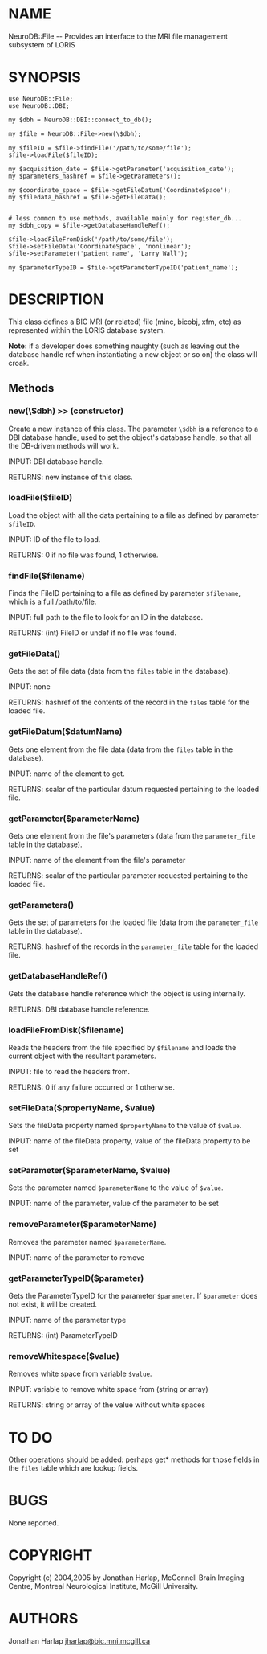 # NAME

NeuroDB::File -- Provides an interface to the MRI file management subsystem of
  LORIS

# SYNOPSIS

    use NeuroDB::File;
    use NeuroDB::DBI;

    my $dbh = NeuroDB::DBI::connect_to_db();

    my $file = NeuroDB::File->new(\$dbh);

    my $fileID = $file->findFile('/path/to/some/file');
    $file->loadFile($fileID);

    my $acquisition_date = $file->getParameter('acquisition_date');
    my $parameters_hashref = $file->getParameters();

    my $coordinate_space = $file->getFileDatum('CoordinateSpace');
    my $filedata_hashref = $file->getFileData();


    # less common to use methods, available mainly for register_db...
    my $dbh_copy = $file->getDatabaseHandleRef();

    $file->loadFileFromDisk('/path/to/some/file');
    $file->setFileData('CoordinateSpace', 'nonlinear');
    $file->setParameter('patient_name', 'Larry Wall');

    my $parameterTypeID = $file->getParameterTypeID('patient_name');

# DESCRIPTION

This class defines a BIC MRI (or related) file (minc, bicobj, xfm,
etc) as represented within the LORIS database system.

**Note:** if a developer does something naughty (such as leaving out
the database handle ref when instantiating a new object or so on) the
class will croak.

## Methods

### new(\\$dbh) >> (constructor)

Create a new instance of this class. The parameter `\$dbh` is a
reference to a DBI database handle, used to set the object's database
handle, so that all the DB-driven methods will work.

INPUT: DBI database handle.

RETURNS: new instance of this class.

### loadFile($fileID)

Load the object with all the data pertaining to a file as defined by
parameter `$fileID`.

INPUT: ID of the file to load.

RETURNS: 0 if no file was found, 1 otherwise.

### findFile($filename)

Finds the FileID pertaining to a file as defined by parameter `$filename`,
which is a full /path/to/file.

INPUT: full path to the file to look for an ID in the database.

RETURNS: (int) FileID or undef if no file was found.

### getFileData()

Gets the set of file data (data from the `files` table in the database).

INPUT: none

RETURNS: hashref of the contents of the record in the `files` table for the
loaded file.

### getFileDatum($datumName)

Gets one element from the file data (data from the `files` table in the
database).

INPUT: name of the element to get.

RETURNS: scalar of the particular datum requested pertaining to the loaded file.

### getParameter($parameterName)

Gets one element from the file's parameters (data from the `parameter_file`
table in the database).

INPUT: name of the element from the file's parameter

RETURNS: scalar of the particular parameter requested pertaining to the loaded
file.

### getParameters()

Gets the set of parameters for the loaded file (data from the `parameter_file`
table in the database).

RETURNS: hashref of the records in the `parameter_file` table for the loaded
file.

### getDatabaseHandleRef()

Gets the database handle reference which the object is using internally.

RETURNS: DBI database handle reference.

### loadFileFromDisk($filename)

Reads the headers from the file specified by `$filename` and loads the current
object with the resultant parameters.

INPUT: file to read the headers from.

RETURNS: 0 if any failure occurred or 1 otherwise.

### setFileData($propertyName, $value)

Sets the fileData property named `$propertyName` to the value of `$value`.

INPUT: name of the fileData property, value of the fileData property to be set

### setParameter($parameterName, $value)

Sets the parameter named `$parameterName` to the value of `$value`.

INPUT: name of the parameter, value of the parameter to be set

### removeParameter($parameterName)

Removes the parameter named `$parameterName`.

INPUT: name of the parameter to remove

### getParameterTypeID($parameter)

Gets the ParameterTypeID for the parameter `$parameter`.  If `$parameter`
does not exist, it will be created.

INPUT: name of the parameter type

RETURNS: (int) ParameterTypeID

### removeWhitespace($value)

Removes white space from variable `$value`.

INPUT: variable to remove white space from (string or array)

RETURNS: string or array of the value without white spaces

# TO DO

Other operations should be added: perhaps get\* methods for those fields in the
`files` table which are lookup fields.

# BUGS

None reported.

# COPYRIGHT

Copyright (c) 2004,2005 by Jonathan Harlap, McConnell Brain Imaging Centre,
Montreal Neurological Institute, McGill University.

# AUTHORS

Jonathan Harlap <jharlap@bic.mni.mcgill.ca>
